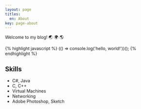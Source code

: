 ```yaml
---
layout: page
titles:
  en: About
key: page-about
---
```


Welcome to my blog! :earth_asia: :earth_africa: :earth_americas:

{% highlight javascript %}
(() => console.log('hello, world!'))();
{% endhighlight %}

## Skills

- C#, Java
- C, C++
- Virtual Machines
- Networking
- Adobe Photoshop, Sketch